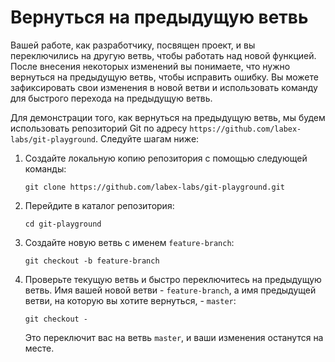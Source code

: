 # Вернуться на предыдущую ветвь

Вашей работе, как разработчику, посвящен проект, и вы переключились на другую ветвь, чтобы работать над новой функцией. После внесения некоторых изменений вы понимаете, что нужно вернуться на предыдущую ветвь, чтобы исправить ошибку. Вы можете зафиксировать свои изменения в новой ветви и использовать команду для быстрого перехода на предыдущую ветвь.

Для демонстрации того, как вернуться на предыдущую ветвь, мы будем использовать репозиторий Git по адресу `https://github.com/labex-labs/git-playground`. Следуйте шагам ниже:

1. Создайте локальную копию репозитория с помощью следующей команды:
   ```
   git clone https://github.com/labex-labs/git-playground.git
   ```
2. Перейдите в каталог репозитория:
   ```
   cd git-playground
   ```
3. Создайте новую ветвь с именем `feature-branch`:
   ```
   git checkout -b feature-branch
   ```
4. Проверьте текущую ветвь и быстро переключитесь на предыдущую ветвь. Имя вашей новой ветви - `feature-branch`, а имя предыдущей ветви, на которую вы хотите вернуться, - `master`:
   ```
   git checkout -
   ```
   Это переключит вас на ветвь `master`, и ваши изменения останутся на месте.
